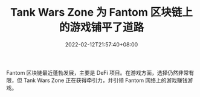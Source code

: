 ﻿---
title: "Tank Wars Zone 为 Fantom 区块链上的游戏铺平了道路"
date: 2022-02-12T21:57:40+08:00
lastmod: 2022-02-12T16:45:40+08:00
draft: false
authors: ["Prudence"]
description: "Fantom 区块链最近蓬勃发展，主要是 DeFi 项目。在游戏方面，选择仍然非常有限，但 Tank Wars Zone 正在获得牵引力，并引领 Fantom 网络上的游戏赚钱游戏。"
featuredImage: "tank-wars-zone-paves-the-way-for-gaming-on-the-fantom-blockchain.jpg"
tags: ["Virtual World","虚拟世界","Play to Earn"]
categories: ["news"]
news: ["虚拟世界"]
weight: 
lightgallery: true
pinned: false
recommend: false
recommend1: false
---

Fantom 区块链最近蓬勃发展，主要是 DeFi 项目。在游戏方面，选择仍然非常有限，但 Tank Wars Zone 正在获得牵引力，并引领 Fantom 网络上的游戏赚钱游戏。

<!--more-->


